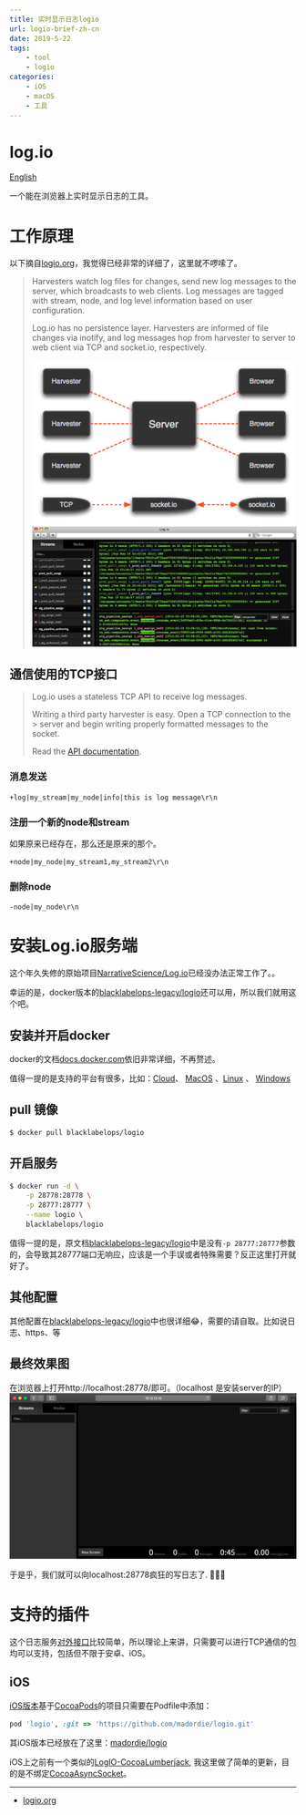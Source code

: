 ```yaml
---
title: 实时显示日志logio
url: logio-brief-zh-cn
date: 2019-5-22
tags:
    - tool
    - logio
categories:
    - iOS
    - macOS
    - 工具
---
```


# log.io

[English](https://madordie.github.io/post/logio-brief/)

一个能在浏览器上实时显示日志的工具。

<!--more-->

# 工作原理

以下摘自[logio.org](http://logio.org/)，我觉得已经非常的详细了，这里就不啰嗦了。

> Harvesters watch log files for changes, send new log messages to the server, which broadcasts to web clients. Log messages are tagged with stream, node, and log level information based on user configuration.
>
> Log.io has no persistence layer. Harvesters are informed of file changes via inotify, and log messages hop from harvester to server to web client via TCP and socket.io, respectively.
>
> ![work io](/images/2019-05-17-10-03-13.png)
> ![Activate streams & nodes to watch log messages](/images/2019-05-17-10-12-25.png)

## <a name="Simple TCP interface">通信使用的TCP接口</a>

> Log.io uses a stateless TCP API to receive log messages.
>
> Writing a third party harvester is easy. Open a TCP connection to the > server and begin writing properly formatted messages to the socket.
>
> Read the [API documentation](https://github.com/NarrativeScience/Log.io).

### 消息发送

```
+log|my_stream|my_node|info|this is log message\r\n
```

### 注册一个新的node和stream

如果原来已经存在，那么还是原来的那个。

```
+node|my_node|my_stream1,my_stream2\r\n
```

### 删除node

```
-node|my_node\r\n
```

# 安装Log.io服务端

这个年久失修的原始项目[NarrativeScience/Log.io](https://github.com/NarrativeScience/Log.io)已经没办法正常工作了。。

幸运的是，docker版本的[blacklabelops-legacy/logio](https://github.com/blacklabelops-legacy/logio)还可以用，所以我们就用这个吧。

## 安装并开启docker

docker的文档[docs.docker.com](https://docs.docker.com/install/)依旧非常详细，不再赘述。

值得一提的是支持的平台有很多，比如：[Cloud](https://docs.docker.com/install/)、 [MacOS](https://docs.docker.com/docker-for-mac/install/) 、[Linux](https://docs.docker.com/install/) 、 [Windows](https://docs.docker.com/docker-for-windows/install/)

## pull 镜像

```sh
$ docker pull blacklabelops/logio
```

## 开启服务

```sh
$ docker run -d \
    -p 28778:28778 \
    -p 28777:28777 \
    --name logio \
    blacklabelops/logio
```

值得一提的是，原文档[blacklabelops-legacy/logio](https://github.com/blacklabelops-legacy/logio)中是没有`-p 28777:28777`参数的，会导致其28777端口无响应，应该是一个手误或者特殊需要？反正这里打开就好了。

## 其他配置

其他配置在[blacklabelops-legacy/logio](https://github.com/blacklabelops-legacy/logio)中也很详细😂，需要的请自取。比如说日志、https、等

## 最终效果图

在浏览器上打开http://localhost:28778/即可。（localhost 是安装server的IP）
![log.io server](/images/2019-05-17-10-40-18.png)

于是乎，我们就可以向localhost:28778疯狂的写日志了. 🎉🎉🎉

# 支持的插件

这个日志服务<a href="#Simple TCP interface">对外接口</a>比较简单，所以理论上来讲，只需要可以进行TCP通信的包均可以支持，包括但不限于安卓、iOS。

## iOS

[iOS版本](https://github.com/madordie/logio)基于[CocoaPods](https://cocoapods.org/)的项目只需要在Podfile中添加：

```ruby
pod 'logio', :git => 'https://github.com/madordie/logio.git'
```

其iOS版本已经放在了这里：[madordie/logio](https://github.com/madordie/logio)

iOS上之前有一个类似的[LogIO-CocoaLumberjack](https://github.com/s4nchez/LogIO-CocoaLumberjack), 我这里做了简单的更新，目的是不绑定[CocoaAsyncSocket](https://github.com/robbiehanson/CocoaAsyncSocket)。

-----

- [logio.org](http://logio.org/)